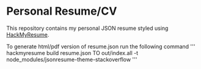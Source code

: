 # Personal Resume/CV

This repository contains my personal JSON resume styled using <a href="https://github.com/hacksalot/HackMyResume">HackMyResume</a>.

To generate html/pdf version of resume.json run the following command
'''
hackmyresume build resume.json TO out/index.all -t node_modules/jsonresume-theme-stackoverflow
'''
